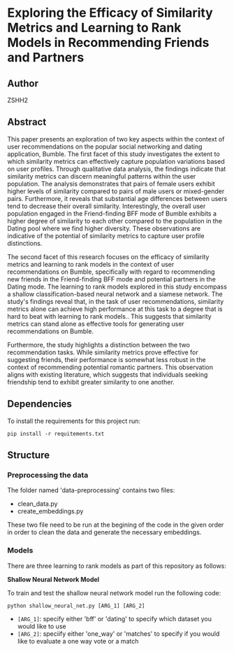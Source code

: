 # Exploring the Efficacy of Similarity Metrics and Learning to Rank Models in Recommending Friends and Partners 

## Author

ZSHH2

## Abstract

This paper presents an exploration of two key aspects within the context of user recommendations on the popular social networking and dating application, Bumble. The first facet of this study investigates the extent to which similarity metrics can effectively capture population variations based on user profiles. Through qualitative data analysis, the findings indicate that similarity metrics can discern meaningful patterns within the user population. The analysis demonstrates that pairs of female users exhibit higher levels of similarity compared to pairs of male users or mixed-gender pairs. Furthermore, it reveals that substantial age differences between users tend to decrease their overall similarity. Interestingly, the overall user population engaged in the Friend-finding BFF mode of Bumble exhibits a higher degree of similarity to each other compared to the population in the Dating pool where we find higher diversity. These observations are indicative of the potential of similarity metrics to capture user profile distinctions.

The second facet of this research focuses on the efficacy of similarity metrics and learning to rank models in the context of user recommendations on Bumble, specifically with regard to recommending new friends in the Friend-finding BFF mode and potential partners in the Dating mode. The learning to rank models explored in this study encompass a shallow classification-based neural network and a siamese network. The study's findings reveal that, in the task of user recommendations, similarity metrics alone can achieve high performance at this task to a degree that is hard to beat with learning to rank models.. This suggests that similarity metrics can stand alone as effective tools for generating user recommendations on Bumble.

Furthermore, the study highlights a distinction between the two recommendation tasks. While similarity metrics prove effective for suggesting friends, their performance is somewhat less robust in the context of recommending potential romantic partners. This observation aligns with existing literature, which suggests that individuals seeking friendship tend to exhibit greater similarity to one another. 

## Dependencies

To install the requirements for this project run:

```
pip install -r requitements.txt

```

## Structure

### Preprocessing the data

The folder named 'data-preprocessing' contains two files:
* clean_data.py
* create_embeddings.py

These two file need to be run at the begining of the code in the given order in order to clean the data and generate the necessary embeddings. 


### Models

There are three learning to rank models as part of this repository as follows:

**Shallow Neural Network Model**

To train and test the shallow neural network model run the following code:


```
python shallow_neural_net.py [ARG_1] [ARG_2]

```

- `[ARG_1]`: specify either 'bff' or 'dating' to specify which dataset you would like to use
- `[ARG_2]`: speciify either 'one_way' or 'matches' to specify if you would like to evaluate a one way vote or a match





